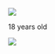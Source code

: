 ![](https://komarev.com/ghpvc/?username=yaorijuana&color=000000&label=witnesses&base=1000) 

18 years old 

![](https://github.com/kittinan/spotify-github-profile)

